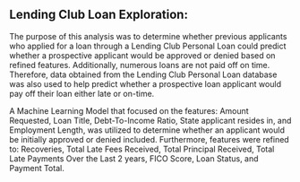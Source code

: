 ## Lending Club Loan Exploration:

The purpose of this analysis was to determine whether previous applicants who applied for a loan through a Lending Club Personal Loan could predict whether a prospective applicant would be approved or denied based on refined features. Additionally, numerous loans are not paid off on time. Therefore, data obtained from the Lending Club Personal Loan database was also used to help predict whether a prospective loan applicant would pay off their loan either late or on-time.

A Machine Learning Model that focused on the features: Amount Requested, Loan Title, Debt-To-Income Ratio, State applicant resides in, and Employment Length, was utilized to determine whether an applicant would be initially approved or denied included. Furthermore, features were refined to: Recoveries, Total Late Fees Received, Total Principal Received, Total Late Payments Over the Last 2 years, FICO Score, Loan Status, and Payment Total.

